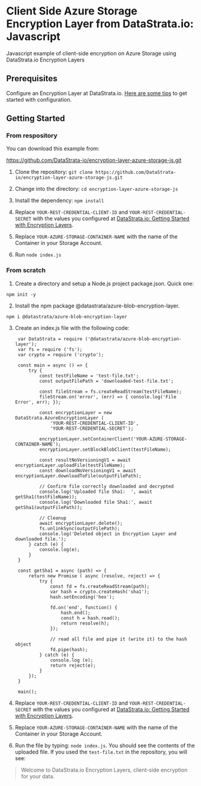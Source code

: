 # Client Side Azure Storage Encryption Layer from DataStrata.io: Javascript
Javascript example of client-side encryption on Azure Storage using DataStrata.io Encryption Layers

## Prerequisites

Configure an Encryption Layer at DataStrata.io. [Here are some tips](https://datastrata.io/encryption-layer-overview-and-getting-started/) to get started with configuration.

## Getting Started

### From respository

You can download this example from:

https://github.com/DataStrata-io/encryption-layer-azure-storage-js.git

1. Clone the repository: `git clone https://github.com/DataStrata-io/encryption-layer-azure-storage-js.git`

2. Change into the directory: `cd encryption-layer-azure-storage-js`

3. Install the dependency: `npm install`

4. Replace `YOUR-REST-CREDENTIAL-CLIENT-ID` and `YOUR-REST-CREDENTIAL-SECRET` with the values you configured at [DataStrata.io: Getting Started with Encryption Layers](https://datastrata.io/encryption-layer-overview-and-getting-started/).

5. Replace `YOUR-AZURE-STORAGE-CONTAINER-NAME` with the name of the Container in your Storage Account.

6. Run `node index.js`

### From scratch

1. Create a directory and setup a Node.js project package.json. Quick one:

`npm init -y`

2. Install the npm package @datastrata/azure-blob-encryption-layer.

`npm i @datastrata/azure-blob-encryption-layer`

3. Create an index.js file with the following code:

        var DataStrata = require ('@datastrata/azure-blob-encryption-layer');
        var fs = require ('fs');
        var crypto = require ('crypto');
        
        const main = async () => {
            try {
                const testFileName = 'test-file.txt';
                const outputFilePath = 'downloaded-test-file.txt';
        
                const fileStream = fs.createReadStream(testFileName);
                fileStream.on('error', (err) => { console.log('File Error', err); });
        
                const encryptionLayer = new DataStrata.AzureEncryptionLayer (
                    'YOUR-REST-CREDENTIAL-CLIENT-ID',
                    'YOUR-REST-CREDENTIAL-SECRET');
        
                encryptionLayer.setContainerClient('YOUR-AZURE-STORAGE-CONTAINER-NAME');
                encryptionLayer.setBlockBlobClient(testFileName);
        
                const resultNoVersioningV1 = await encryptionLayer.uploadFile(testFileName);
                const downloadNoVersioningV1 = await encryptionLayer.downloadToFile(outputFilePath);
        
                // Confirm file correctly downloaded and decrypted
                console.log('Uploaded file Sha1:  ', await getSha1(testFileName));
                console.log('Downloaded file Sha1:', await getSha1(outputFilePath));
        
                // Cleanup
                await encryptionLayer.delete();
                fs.unlinkSync(outputFilePath);
                console.log('Deleted object in Encryption Layer and downloaded file.');
            } catch (e) {
                console.log(e);
            }
        }
        
        const getSha1 = async (path) => {
            return new Promise ( async (resolve, reject) => {
                try {
                    const fd = fs.createReadStream(path);
                    var hash = crypto.createHash('sha1');
                    hash.setEncoding('hex');    
        
                    fd.on('end', function() {
                        hash.end();
                        const h = hash.read();
                        return resolve(h);
                    });
        
                    // read all file and pipe it (write it) to the hash object
                    fd.pipe(hash);
                } catch (e) {
                    console.log (e);
                    return reject(e);
                }
            });
        }
        
        main();


5. Replace `YOUR-REST-CREDENTIAL-CLIENT-ID` and `YOUR-REST-CREDENTIAL-SECRET` with the values you configured at [DataStrata.io: Getting Started with Encryption Layers](https://datastrata.io/encryption-layer-overview-and-getting-started/).

6. Replace `YOUR-AZURE-STORAGE-CONTAINER-NAME` with the name of the Container in your Storage Account.

7. Run the file by typing: `node index.js`. You should see the contents of the uploaded file. If you used the `test-file.txt` in the repository, you will see:

> Welcome to DataStrata.io Encryption Layers, client-side encryption for your data.

